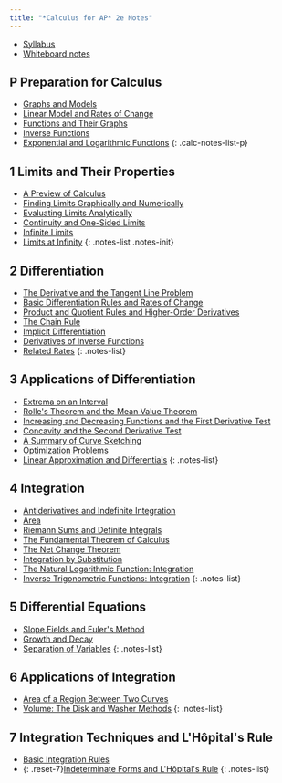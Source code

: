 ```yaml
---
title: "*Calculus for AP* 2e Notes"
---
```


- [Syllabus](../syllabi/ap-calc.md)
- [Whiteboard notes](https://1drv.ms/o/c/c4097c61e06a2b97/EpojsyS4IFdOp0qZoDZdHikBZAinLWQ3ncbWjBZVKo0vtQ?e=5egVmL)

<!--
- [Differentiation cheat sheet](./misc/differentiation-cheat-sheet.pdf)
- [Integration cheat sheet](./misc/integration-cheat-sheet.pdf)
- [Cram Sheet](./pdfs/ap-calc-cram-sheet.pdf)
-->

## P Preparation for Calculus

- [Graphs and Models](./0.1-graphs-and-models.md)
- [Linear Model and Rates of Change](./0.2-linear-models-and-rates-of-change.md)
- [Functions and Their Graphs](./0.3-functions-and-their-graphs.md)
- [Inverse Functions](./0.4-inverse-functions.md)
- [Exponential and Logarithmic Functions](./0.5-exponential-and-logarithmic-functions.md)
{: .calc-notes-list-p}

## 1 Limits and Their Properties

- [A Preview of Calculus](./1.1-a-preview-of-calculus.md)
- [Finding Limits Graphically and Numerically](./1.2-finding-limits-graphically-and-numerically.md)
- [Evaluating Limits Analytically](./1.3-evaluating-limit-analytically.md)
- [Continuity and One-Sided Limits](./1.4-continuity-and-one-sided-limits.md)
- [Infinite Limits](./1.5-infinite-limits.md)
- [Limits at Infinity](./1.6-limits-at-infinity.md)
{: .notes-list .notes-init}

## 2 Differentiation

- [The Derivative and the Tangent Line Problem](./2.1-the-derivative-and-the-tangent-line-problem.md)
- [Basic Differentiation Rules and Rates of Change](./2.2-basic-differentiation-rules-and-rates-of-change.md)
- [Product and Quotient Rules and Higher-Order Derivatives](./2.3-product-and-quotient-rules-and-higher-order-derivatives.md)
- [The Chain Rule](./2.4-the-chain-rule.md)
- [Implicit Differentiation](./2.5-implicit-differentiation.md)
- [Derivatives of Inverse Functions](./2.6-derivatives-of-inverse-functions.md)
- [Related Rates](./2.7-related-rates.md)
{: .notes-list}

## 3 Applications of Differentiation

- [Extrema on an Interval](./3.1-extrema-on-an-interval.md)
- [Rolle's Theorem and the Mean Value Theorem](./3.2-rolles-theorem-and-the-mean-value-theorem.md)
- [Increasing and Decreasing Functions and the First Derivative Test](./3.3-the-first-derivative-test.md)
- [Concavity and the Second Derivative Test](./3.4-concavity-and-the-second-derivative-test.md)
- [A Summary of Curve Sketching](./3.5-a-summary-of-curve-sketching.md)
- [Optimization Problems](./3.6-optimization-problems.md)
- [Linear Approximation and Differentials](./3.7-linear-approximation-and-differentials.md)
{: .notes-list}

## 4 Integration

- [Antiderivatives and Indefinite Integration](./4.1-antiderivatives.md)
- [Area](./4.2-area.md)
- [Riemann Sums and Definite Integrals](./4.3-reimann-sums-and-definite-integrals.md)
- [The Fundamental Theorem of Calculus](./4.4-the-fundamental-theorem-of-calculus.md)
- [The Net Change Theorem](./4.5-the-net-change-theorem.md)
- [Integration by Substitution](./4.6-integration-by-substitution.md)
- [The Natural Logarithmic Function: Integration](./4.7-the-natural-logarithmic-function-integration.md)
- [Inverse Trigonometric Functions: Integration](./4.8-inverse-trigonometric-function-integration.md)
{: .notes-list}

## 5 Differential Equations

- [Slope Fields and Euler's Method](./5.1-slope-fields-and-eulers-method.md)
- [Growth and Decay](./5.2-growth-and-decay.md)
- [Separation of Variables](./5.3-separation-of-variables.md)
{: .notes-list}

## 6 Applications of Integration

- [Area of a Region Between Two Curves](./6.1-area-of-a-region-between-two-curves.md)
- [Volume: The Disk and Washer Methods](./6.2-volume-the-disk-and-washer-methods.md)
{: .notes-list}

## 7 Integration Techniques and L'Hôpital's Rule

- [Basic Integration Rules](./7.1-basic-integration-rules.md)
- {: .reset-7}[Indeterminate Forms and L'Hôpital's Rule](./7.7-indeterminate-forms-and-lhopitals-rule.md)
{: .notes-list}
